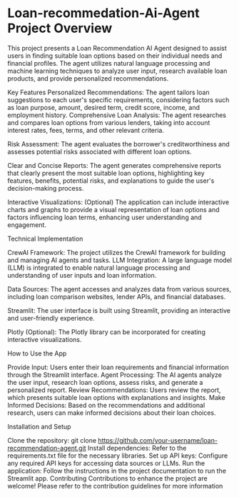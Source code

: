 # Loan-recommedation-Ai-Agent                                                                                                            Project Overview
This project presents a Loan Recommendation AI Agent designed to assist users in finding suitable loan options based on their individual needs and financial profiles. The agent utilizes natural language processing and machine learning techniques to analyze user input, research available loan products, and provide personalized recommendations.

Key Features
Personalized Recommendations: The agent tailors loan suggestions to each user's specific requirements, considering factors such as loan purpose, amount, desired term, credit score, income, and employment history.
Comprehensive Loan Analysis: The agent researches and compares loan options from various lenders, taking into account interest rates, fees, terms, and other relevant criteria.

Risk Assessment: The agent evaluates the borrower's creditworthiness and assesses potential risks associated with different loan options.

Clear and Concise Reports: The agent generates comprehensive reports that clearly present the most suitable loan options, highlighting key features, benefits, potential risks, and explanations to guide the user's decision-making process.

Interactive Visualizations: (Optional) The application can include interactive charts and graphs to provide a visual representation of loan options and factors influencing loan terms, enhancing user understanding and engagement.


Technical Implementation

CrewAI Framework: The project utilizes the CrewAI framework for building and managing AI agents and tasks.
LLM Integration: A large language model (LLM) is integrated to enable natural language processing and understanding of user inputs and loan information.

Data Sources: The agent accesses and analyzes data from various sources, including loan comparison websites, lender APIs, and financial databases.

Streamlit: The user interface is built using Streamlit, providing an interactive and user-friendly experience.

Plotly (Optional): The Plotly library can be incorporated for creating interactive visualizations.


How to Use the App

Provide Input: Users enter their loan requirements and financial information through the Streamlit interface.
Agent Processing: The AI agents analyze the user input, research loan options, assess risks, and generate a personalized report.
Review Recommendations: Users review the report, which presents suitable loan options with explanations and insights.
Make Informed Decisions: Based on the recommendations and additional research, users can make informed decisions about their loan choices.


Installation and Setup

Clone the repository: git clone https://github.com/your-username/loan-recommendation-agent.git
Install dependencies: Refer to the requirements.txt file for the necessary libraries.
Set up API keys: Configure any required API keys for accessing data sources or LLMs.
Run the application: Follow the instructions in the project documentation to run the Streamlit app.
Contributing
Contributions to enhance the project are welcome! Please refer to the contribution guidelines for more information
